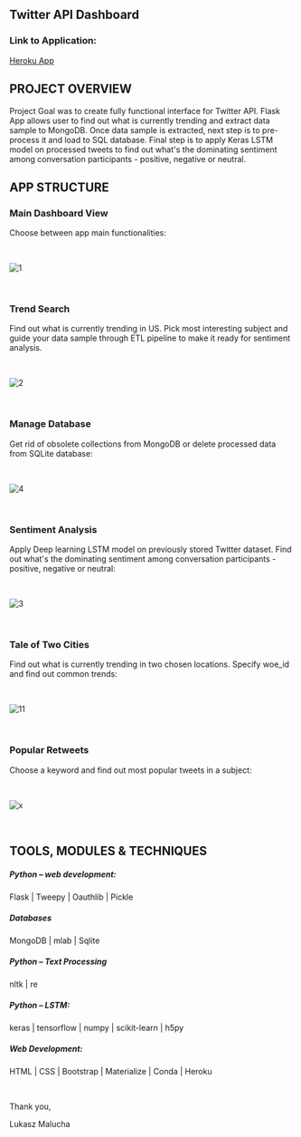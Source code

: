## Twitter API Dashboard

### Link to Application:
[Heroku App](https://twitter-api-dashboard.herokuapp.com/)


## PROJECT OVERVIEW

Project Goal was to create fully functional interface for Twitter API. Flask App allows user to find out what is currently trending and extract data sample to MongoDB.
Once data sample is extracted, next step is to pre-process it and load to SQL database. Final step is to apply Keras LSTM model on processed tweets to find out what's the dominating sentiment 
among conversation participants - positive, negative or neutral.



## APP STRUCTURE


### Main Dashboard View

Choose between app main functionalities:

<br>

![1](https://user-images.githubusercontent.com/26208598/48212361-5749d200-e373-11e8-9e1c-de0939c4b5b0.PNG)

<br>

### Trend Search

Find out what is currently trending in US. Pick most interesting subject and guide your data sample through ETL pipeline to make it ready for sentiment analysis.

<br>

![2](https://user-images.githubusercontent.com/26208598/48212444-83655300-e373-11e8-948e-c984afd52462.PNG)

<br>

### Manage Database

Get rid of obsolete collections from MongoDB or delete processed data from SQLite database:  

<br>

![4](https://user-images.githubusercontent.com/26208598/48212709-10101100-e374-11e8-9ed7-12197bf6fa38.PNG)

<br>

### Sentiment Analysis 

Apply Deep learning LSTM model on previously stored Twitter dataset. Find out what's the dominating sentiment among conversation participants - positive, negative or neutral:

<br>

![3](https://user-images.githubusercontent.com/26208598/48212751-303fd000-e374-11e8-9b68-b49d9677d8ad.PNG)

<br>

### Tale of Two Cities

Find out what is currently trending in two chosen locations. Specify woe_id and find out common trends:

<br>

![11](https://user-images.githubusercontent.com/26208598/48213083-edcac300-e374-11e8-849e-c707b46108a1.PNG)

<br>

### Popular Retweets


Choose a keyword and find out most popular tweets in a subject:

<br>

![x](https://user-images.githubusercontent.com/26208598/48213966-d8ef2f00-e376-11e8-93e8-26288af4df48.PNG)

<br>


## TOOLS, MODULES & TECHNIQUES

##### Python – web development:
Flask | Tweepy | Oauthlib | Pickle

##### Databases
MongoDB | mlab | Sqlite

##### Python – Text Processing
nltk | re 

##### Python – LSTM:
keras | tensorflow | numpy | scikit-learn | h5py

##### Web Development:
HTML | CSS | Bootstrap | Materialize | Conda | Heroku

<br>

Thank you,

Lukasz Malucha
